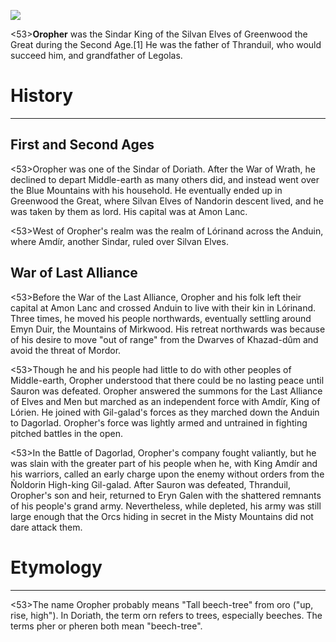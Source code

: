 ![](characters/galadriel/7.jpg)

<53>**Oropher** was the Sindar King of the Silvan Elves of Greenwood the Great during the Second Age.[1] He was the father of Thranduil, who would succeed him, and grandfather of Legolas.

# History
---

## **First and Second Ages**

<53>Oropher was one of the Sindar of Doriath. After the War of Wrath, he declined to depart Middle-earth as many others did, and instead went over the Blue Mountains with his household. He eventually ended up in Greenwood the Great, where Silvan Elves of Nandorin descent lived, and he was taken by them as lord. His capital was at Amon Lanc.

<53>West of Oropher's realm was the realm of Lórinand across the Anduin, where Amdír, another Sindar, ruled over Silvan Elves.

## War of Last Alliance

<53>Before the War of the Last Alliance, Oropher and his folk left their capital at Amon Lanc and crossed Anduin to live with their kin in Lórinand. Three times, he moved his people northwards, eventually settling around Emyn Duir, the Mountains of Mirkwood. His retreat northwards was because of his desire to move "out of range" from the Dwarves of Khazad-dûm and avoid the threat of Mordor.

<53>Though he and his people had little to do with other peoples of Middle-earth, Oropher understood that there could be no lasting peace until Sauron was defeated. Oropher answered the summons for the Last Alliance of Elves and Men but marched as an independent force with Amdír, King of Lórien. He joined with Gil-galad's forces as they marched down the Anduin to Dagorlad. Oropher's force was lightly armed and untrained in fighting pitched battles in the open.

<53>In the Battle of Dagorlad, Oropher's company fought valiantly, but he was slain with the greater part of his people when he, with King Amdír and his warriors, called an early charge upon the enemy without orders from the Ñoldorin High-king Gil-galad. After Sauron was defeated, Thranduil, Oropher's son and heir, returned to Eryn Galen with the shattered remnants of his people's grand army. Nevertheless, while depleted, his army was still large enough that the Orcs hiding in secret in the Misty Mountains did not dare attack them.

# Etymology

---

<53>The name Oropher probably means "Tall beech-tree" from oro ("up, rise, high"). In Doriath, the term orn refers to trees, especially beeches. The terms pher or pheren both mean "beech-tree".

